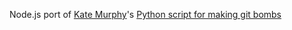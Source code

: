 Node.js port of [Kate Murphy](https://github.com/Katee)'s [Python script for making git bombs](https://kate.io/blog/making-your-own-exploding-git-repos/)
